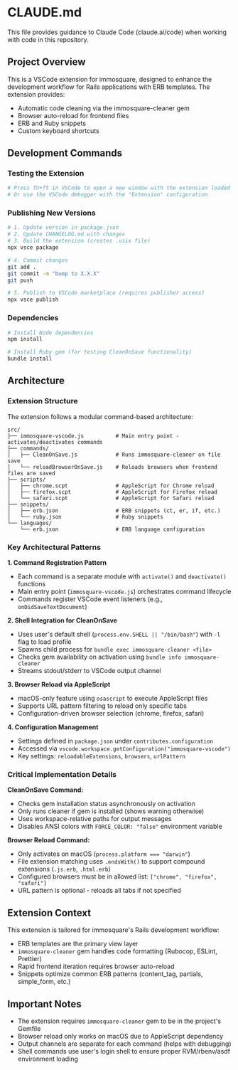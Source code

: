 # CLAUDE.md

This file provides guidance to Claude Code (claude.ai/code) when working with code in this repository.

## Project Overview

This is a VSCode extension for immosquare, designed to enhance the development workflow for Rails applications with ERB templates. The extension provides:
- Automatic code cleaning via the immosquare-cleaner gem
- Browser auto-reload for frontend files
- ERB and Ruby snippets
- Custom keyboard shortcuts

## Development Commands

### Testing the Extension
```bash
# Press fn+f5 in VSCode to open a new window with the extension loaded
# Or use the VSCode debugger with the "Extension" configuration
```

### Publishing New Versions
```bash
# 1. Update version in package.json
# 2. Update CHANGELOG.md with changes
# 3. Build the extension (creates .vsix file)
npx vsce package

# 4. Commit changes
git add .
git commit -m "bump to X.X.X"
git push

# 5. Publish to VSCode marketplace (requires publisher access)
npx vsce publish
```

### Dependencies
```bash
# Install Node dependencies
npm install

# Install Ruby gem (for testing CleanOnSave functionality)
bundle install
```

## Architecture

### Extension Structure

The extension follows a modular command-based architecture:

```
src/
├── immosquare-vscode.js          # Main entry point - activates/deactivates commands
├── commands/
│   ├── CleanOnSave.js            # Runs immosquare-cleaner on file save
│   └── reloadBrowserOnSave.js    # Reloads browsers when frontend files are saved
├── scripts/
│   ├── chrome.scpt               # AppleScript for Chrome reload
│   ├── firefox.scpt              # AppleScript for Firefox reload
│   └── safari.scpt               # AppleScript for Safari reload
├── snippets/
│   ├── erb.json                  # ERB snippets (ct, er, if, etc.)
│   └── ruby.json                 # Ruby snippets
└── languages/
    └── erb.json                  # ERB language configuration
```

### Key Architectural Patterns

**1. Command Registration Pattern**
- Each command is a separate module with `activate()` and `deactivate()` functions
- Main entry point (`immosquare-vscode.js`) orchestrates command lifecycle
- Commands register VSCode event listeners (e.g., `onDidSaveTextDocument`)

**2. Shell Integration for CleanOnSave**
- Uses user's default shell (`process.env.SHELL || "/bin/bash"`) with `-l` flag to load profile
- Spawns child process for `bundle exec immosquare-cleaner <file>`
- Checks gem availability on activation using `bundle info immosquare-cleaner`
- Streams stdout/stderr to VSCode output channel

**3. Browser Reload via AppleScript**
- macOS-only feature using `osascript` to execute AppleScript files
- Supports URL pattern filtering to reload only specific tabs
- Configuration-driven browser selection (chrome, firefox, safari)

**4. Configuration Management**
- Settings defined in `package.json` under `contributes.configuration`
- Accessed via `vscode.workspace.getConfiguration("immosquare-vscode")`
- Key settings: `reloadableExtensions`, `browsers`, `urlPattern`

### Critical Implementation Details

**CleanOnSave Command:**
- Checks gem installation status asynchronously on activation
- Only runs cleaner if gem is installed (shows warning otherwise)
- Uses workspace-relative paths for output messages
- Disables ANSI colors with `FORCE_COLOR: "false"` environment variable

**Browser Reload Command:**
- Only activates on macOS (`process.platform === "darwin"`)
- File extension matching uses `.endsWith()` to support compound extensions (`.js.erb`, `.html.erb`)
- Configured browsers must be in allowed list: `["chrome", "firefox", "safari"]`
- URL pattern is optional - reloads all tabs if not specified

## Extension Context

This extension is tailored for immosquare's Rails development workflow:
- ERB templates are the primary view layer
- `immosquare-cleaner` gem handles code formatting (Rubocop, ESLint, Prettier)
- Rapid frontend iteration requires browser auto-reload
- Snippets optimize common ERB patterns (content_tag, partials, simple_form, etc.)

## Important Notes

- The extension requires `immosquare-cleaner` gem to be in the project's Gemfile
- Browser reload only works on macOS due to AppleScript dependency
- Output channels are separate for each command (helps with debugging)
- Shell commands use user's login shell to ensure proper RVM/rbenv/asdf environment loading
